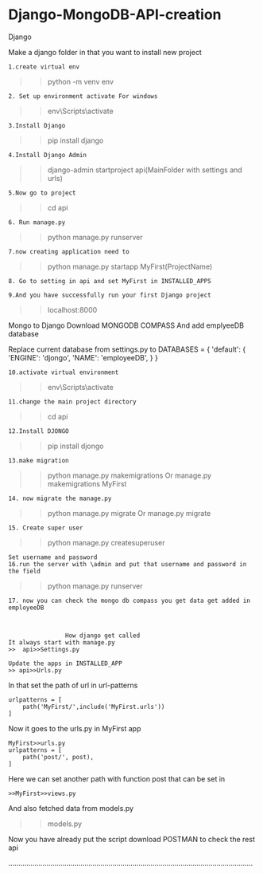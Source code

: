 # Django-MongoDB-API-creation

Django

Make a django folder in that you want to install new project

	1.create virtual env
>>python -m venv env

	2. Set up environment activate For windows
>>env\Scripts\activate

	3.Install Django
>>pip install django

	4.Install Django Admin
>>django-admin startproject api(MainFolder with settings and urls)

	5.Now go to project
>> cd api

	6. Run manage.py
>>python manage.py runserver

	7.now creating application need to 
>>python manage.py startapp MyFirst(ProjectName)

	8. Go to setting in api and set MyFirst in INSTALLED_APPS

	9.And you have successfully run your first Django project
>>localhost:8000



Mongo to Django
Download MONGODB COMPASS
And add emplyeeDB database

Replace current database from settings.py to 
DATABASES = {
    'default': {
        'ENGINE': 'djongo',
       'NAME': 'employeeDB',
    }
}

	10.activate virtual environment
>> env\Scripts\activate
	
	11.change the main project directory
>>cd api
	
	12.Install DJONGO
>>pip install djongo
	
	13.make migration
>>python manage.py makemigrations 
Or
>>manage.py makemigrations MyFirst
	
	14. now migrate the manage.py
>>python manage.py migrate
Or
>>manage.py migrate

	15. Create super user
>>python manage.py createsuperuser

	Set username and password
	16.run the server with \admin and put that username and password in the field
>>python manage.py runserver
	
	17. now you can check the mongo db compass you get data get added in employeeDB



					How django get called
	It always start with manage.py
	>>  api>>Settings.py
	
	Update the apps in INSTALLED_APP
	>> api>>Urls.py
	
	
In that set the path of url in url-patterns	
	
	urlpatterns = [
		path('MyFirst/',include('MyFirst.urls'))
	]

Now it goes to the urls.py in MyFirst app
	
	MyFirst>>urls.py
	urlpatterns = [
		path('post/', post),
	]

Here we can set another path with function post that can be set in

	>>MyFirst>>views.py

And also fetched data from models.py
>>models.py

Now you have already put the script download POSTMAN to check the rest api

 …………………………………………………………………………………………………………..

